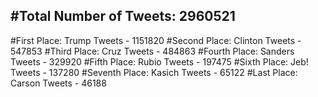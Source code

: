 #Total Number of Tweets: 2960521 
---
#First Place: Trump Tweets - 1151820
#Second Place: Clinton Tweets - 547853
#Third Place: Cruz Tweets - 484863
#Fourth Place: Sanders Tweets - 329920
#Fifth Place: Rubio Tweets - 197475
#Sixth Place: Jeb! Tweets - 137280
#Seventh Place: Kasich Tweets - 65122
#Last Place: Carson Tweets - 46188
